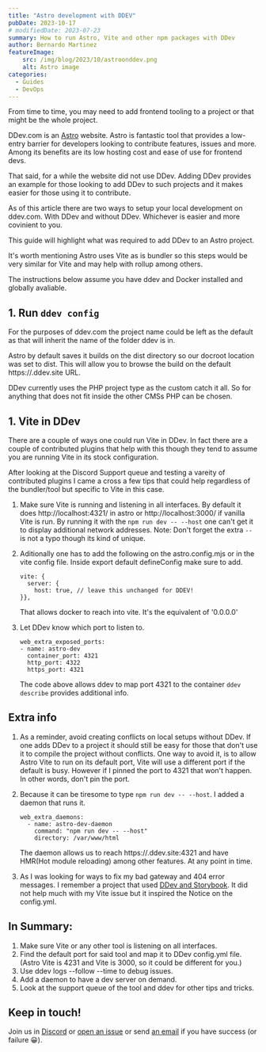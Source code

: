 ```yaml
---
title: "Astro development with DDEV"
pubDate: 2023-10-17
# modifiedDate: 2023-07-23
summary: How to run Astro, Vite and other npm packages with DDev
author: Bernardo Martinez
featureImage:
    src: /img/blog/2023/10/astroonddev.png
    alt: Astro image
categories:
  - Guides
  - DevOps
---
```


From time to time, you may need to add frontend tooling to a project or that might be the whole project.

DDev.com is an [Astro](https://astro.build/) website. Astro is fantastic tool that provides a low-entry barrier for developers looking to contribute features, issues and more. Among its benefits are its low hosting cost and ease of use for frontend devs.

That said, for a while the website did not use DDev. Adding DDev provides an example for those looking to add DDev to such projects and it makes easier for those using it to contribute.

As of this article there are two ways to setup your local development on ddev.com. With DDev and without DDev. Whichever is easier and more covinient to you.

This guide will highlight what was required to add DDev to an Astro project. 

It's worth mentioning Astro uses Vite as is bundler so this steps would be very similar for Vite and may help with rollup among others.

The instructions below assume you have ddev and Docker installed and globally avaliable.

## 1. Run `ddev config`

For the purposes of ddev.com the project name could be left as the default as that will inherit the name  of the folder ddev is in.

Astro by default saves it builds on the dist directory so our docroot location was set to dist. This will allow you to browse the build on the default https://<projectname>.ddev.site URL.

DDev currently uses the PHP project type as the custom catch it all. So for anything that does not fit inside the other CMSs PHP can be chosen.

## 1. Vite in DDev

There are a couple of ways one could run Vite in DDev.
In fact there are a couple of contributed plugins that help with this though they tend to assume you are running Vite in its stock configuration.

After looking at the Discord Support queue and testing a vareity of contributed plugins I came a cross a few tips that could help regardless of the bundler/tool but specific to Vite in this case.


1. Make sure Vite is running and listening in all interfaces. By default it does http://localhost:4321/ in astro or http://localhost:3000/ if vanilla Vite is run. By running it with the `npm run dev -- --host` one can't get it to display additional network addresses. Note: Don't forget the extra `--` is not a typo though its kind of unique.

2. Aditionally one has to add the following on the astro.config.mjs or in the vite config file. Inside export default defineConfig make sure to add.
    ```
    vite: {
      server: {
        host: true, // leave this unchanged for DDEV!
    }},
    
    ```
    That allows docker to reach into vite. It's the equivalent of '0.0.0.0'

3. Let DDev know which port to listen to.
    ```
    web_extra_exposed_ports:
    - name: astro-dev
      container_port: 4321
      http_port: 4322
      https_port: 4321

    ```
    The code above allows ddev to map port 4321 to the container `ddev describe` provides additional info.


## Extra info 


1. As a reminder, avoid creating conflicts on local setups without DDev. If one adds DDev to a project it should still be easy for those that don't use it to compile the project without conflicts. One way to avoid it, is to allow Astro Vite to run on its default port, Vite will use a different port if the default is busy. However if I pinned the port to 4321 that won't happen. In other words, don't pin the port. 


2. Because it can be tiresome to type `npm run dev -- --host`. I added a daemon that runs it.

    ```
    web_extra_daemons:
      - name: astro-dev-daemon
        command: "npm run dev -- --host"
        directory: /var/www/html

    ```

    The daemon allows us to reach https://<projectname>.ddev.site:4321 and have HMR(Hot module reloading) among other features. At any point in time.

3. As I was looking for ways to fix my bad gateway and 404 error messages. I remember a project that used [DDev and Storybook](https://github.com/cosmicdreams/drupal-storybook/blob/main/.ddev/config.yaml). It did not help much with my Vite issue but it inspired the Notice on the config.yml.

## In Summary:

1. Make sure Vite or any other tool is listening on all interfaces.
2. Find the default port for said tool and map it to DDev config.yml file. 
  (Astro Vite is 4231 and Vite is 3000, so it could be different for you.)
3. Use ddev logs --follow --time to debug issues.
4. Add a daemon to have a dev server on demand.
5. Look at the support queue of the tool and ddev for other tips and tricks.


## Keep in touch! 

  Join us in [Discord](https://discord.gg/hCZFfAMc5k) or [open an issue](https://github.com/ddev/ddev/issues) or send [an email](mailto:support%40ddev.com) if you have success (or failure 😀).
